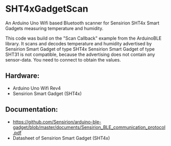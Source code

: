 # SHT4xGadgetScan
An Arduino Uno Wifi based Bluetooth scanner for Sensirion SHT4x Smart Gadgets measuring temperature and humidity.

This code was build on the "Scan Callback" example from the ArduinoBLE library.
It scans and decodes temperature and humidity advertised by Sensirion Smart Gadget of type SHT4x
Sensirion Smart Gadget of type SHT31 is not compatible, because the advertising does not contain any sensor-data. You need to connect to obtain the values.

## Hardware: 
- Arduino Uno Wifi Rev4
- Sensirion Smart Gadget (SHT4x)

## Documentation:
- https://github.com/Sensirion/arduino-ble-gadget/blob/master/documents/Sensirion_BLE_communication_protocol.pdf
- Datasheet of Sensirion Smart Gadget (SHT4x)
